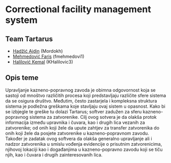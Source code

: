 # Correctional facility management system

## Team Tartarus
- [Hadžić Ajdin](https://github.com/Mordokh "Github") (Mordokh)
- [Mehmedović Faris](https://github.com/fmehmedovi1 "Github") (fmehmedovi1)
- [Halilović Kemal](https://github.com/KHalilovic3 "Github") (KHalilovic3)

## Opis teme
Upravljanje kazneno-popravnog zavoda je obimna odgovornost koja se sastoji od mnoštvo različitih procesa koji predstavljaju različite sfere sistema da se osigura društvo. Međutim, često zastarjela i kompleksna struktura sistema je podležna greškama koje stavljaju ovaj sistem u opasnost. Kako bi se izbjegle te greške tu dolazi Tartarus; softver zadužen za sferu kazneno-popravnog sistema za zatvorenike. Cilj ovog sotvera je da olakša protok informacija između upravnika i čuvara, kao i drugih lica vezanih za zatvorenike; od onih koji žele da upute zahtjev za transfer zatvorenika do onih koji žele da posjete zatvorenike u kazneno-popravnom zavodu. Također je zadatak ovog softvera da olakša generalno upravljanje ali i nadzor zatvorenika u smislu vođenja evidencije o prisutnim zatvorenicima, njihovoj lokaciji kao i događanjima u kazneno-popravno zavodu koji se tiču njih, kao i čuvara i drugih zainteresovanih lica. 
